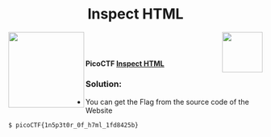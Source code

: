 <div align="center"> <h1> Inspect HTML</h1></div>
<img align = "right" src = "https://img.shields.io/badge/Points-100%20-blueviolet" width = 80>
<img align = "left" src = "https://img.shields.io/badge/Catagory-Web%20Exploitation-yellow" width = 150>
<br><br> <h4>
PicoCTF <b><a href= "https://play.picoctf.org/practice/challenge/275?page=1&search=ins"> Inspect HTML</a></b></h4>

### Solution: 

- You can get the Flag from the source code of the Website
```sh
$ picoCTF{1n5p3t0r_0f_h7ml_1fd8425b}
```
